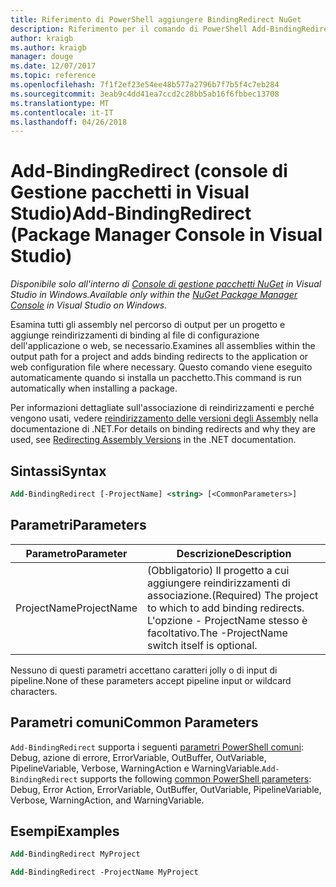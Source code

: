 ```yaml
---
title: Riferimento di PowerShell aggiungere BindingRedirect NuGet
description: Riferimento per il comando di PowerShell Add-BindingRedirect nella Console di gestione pacchetti NuGet in Visual Studio.
author: kraigb
ms.author: kraigb
manager: douge
ms.date: 12/07/2017
ms.topic: reference
ms.openlocfilehash: 7f1f2ef23e54ee48b577a2796b7f7b5f4c7eb284
ms.sourcegitcommit: 3eab9c4dd41ea7ccd2c28bb5ab16f6fbbec13708
ms.translationtype: MT
ms.contentlocale: it-IT
ms.lasthandoff: 04/26/2018
---
```

# <a name="add-bindingredirect-package-manager-console-in-visual-studio"></a><span data-ttu-id="29ef6-103">Add-BindingRedirect (console di Gestione pacchetti in Visual Studio)</span><span class="sxs-lookup"><span data-stu-id="29ef6-103">Add-BindingRedirect (Package Manager Console in Visual Studio)</span></span>

<span data-ttu-id="29ef6-104">*Disponibile solo all'interno di [Console di gestione pacchetti NuGet](package-manager-console.md) in Visual Studio in Windows.*</span><span class="sxs-lookup"><span data-stu-id="29ef6-104">*Available only within the [NuGet Package Manager Console](package-manager-console.md) in Visual Studio on Windows.*</span></span>

<span data-ttu-id="29ef6-105">Esamina tutti gli assembly nel percorso di output per un progetto e aggiunge reindirizzamenti di binding al file di configurazione dell'applicazione o web, se necessario.</span><span class="sxs-lookup"><span data-stu-id="29ef6-105">Examines all assemblies within the output path for a project and adds binding redirects to the application or web configuration file where necessary.</span></span> <span data-ttu-id="29ef6-106">Questo comando viene eseguito automaticamente quando si installa un pacchetto.</span><span class="sxs-lookup"><span data-stu-id="29ef6-106">This command is run automatically when installing a package.</span></span>

<span data-ttu-id="29ef6-107">Per informazioni dettagliate sull'associazione di reindirizzamenti e perché vengono usati, vedere [reindirizzamento delle versioni degli Assembly](/dotnet/framework/configure-apps/redirect-assembly-versions) nella documentazione di .NET.</span><span class="sxs-lookup"><span data-stu-id="29ef6-107">For details on binding redirects and why they are used, see [Redirecting Assembly Versions](/dotnet/framework/configure-apps/redirect-assembly-versions) in the .NET documentation.</span></span>

## <a name="syntax"></a><span data-ttu-id="29ef6-108">Sintassi</span><span class="sxs-lookup"><span data-stu-id="29ef6-108">Syntax</span></span>

```ps
Add-BindingRedirect [-ProjectName] <string> [<CommonParameters>]
```

## <a name="parameters"></a><span data-ttu-id="29ef6-109">Parametri</span><span class="sxs-lookup"><span data-stu-id="29ef6-109">Parameters</span></span>

| <span data-ttu-id="29ef6-110">Parametro</span><span class="sxs-lookup"><span data-stu-id="29ef6-110">Parameter</span></span> | <span data-ttu-id="29ef6-111">Descrizione</span><span class="sxs-lookup"><span data-stu-id="29ef6-111">Description</span></span> |
| --- | --- |
| <span data-ttu-id="29ef6-112">ProjectName</span><span class="sxs-lookup"><span data-stu-id="29ef6-112">ProjectName</span></span> | <span data-ttu-id="29ef6-113">(Obbligatorio) Il progetto a cui aggiungere reindirizzamenti di associazione.</span><span class="sxs-lookup"><span data-stu-id="29ef6-113">(Required) The project to which to add binding redirects.</span></span> <span data-ttu-id="29ef6-114">L'opzione - ProjectName stesso è facoltativo.</span><span class="sxs-lookup"><span data-stu-id="29ef6-114">The -ProjectName switch itself is optional.</span></span> |

<span data-ttu-id="29ef6-115">Nessuno di questi parametri accettano caratteri jolly o di input di pipeline.</span><span class="sxs-lookup"><span data-stu-id="29ef6-115">None of these parameters accept pipeline input or wildcard characters.</span></span>

## <a name="common-parameters"></a><span data-ttu-id="29ef6-116">Parametri comuni</span><span class="sxs-lookup"><span data-stu-id="29ef6-116">Common Parameters</span></span>

<span data-ttu-id="29ef6-117">`Add-BindingRedirect` supporta i seguenti [parametri PowerShell comuni](http://go.microsoft.com/fwlink/?LinkID=113216): Debug, azione di errore, ErrorVariable, OutBuffer, OutVariable, PipelineVariable, Verbose, WarningAction e WarningVariable.</span><span class="sxs-lookup"><span data-stu-id="29ef6-117">`Add-BindingRedirect` supports the following [common PowerShell parameters](http://go.microsoft.com/fwlink/?LinkID=113216): Debug, Error Action, ErrorVariable, OutBuffer, OutVariable, PipelineVariable, Verbose, WarningAction, and WarningVariable.</span></span>

## <a name="examples"></a><span data-ttu-id="29ef6-118">Esempi</span><span class="sxs-lookup"><span data-stu-id="29ef6-118">Examples</span></span>

```ps
Add-BindingRedirect MyProject

Add-BindingRedirect -ProjectName MyProject
```